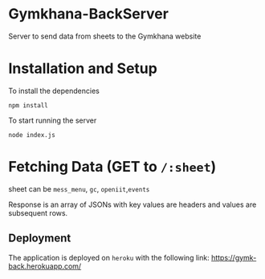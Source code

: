 # Gymkhana-BackServer

Server to send data from sheets to the Gymkhana website

# Installation and Setup
To install the dependencies

`npm install`

To start running the server

`node index.js`

# Fetching Data (GET to `/:sheet`)
sheet can be `mess_menu`, `gc`, `openiit`,`events`

Response is an array of JSONs with key values are headers and values are subsequent rows.

## Deployment

The application is deployed on `heroku` with the following link: https://gymk-back.herokuapp.com/
